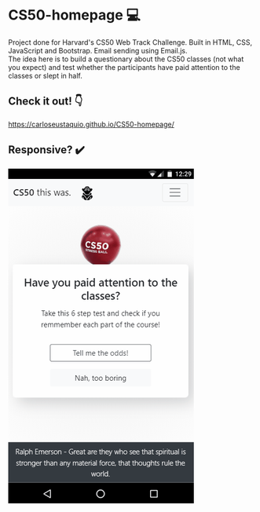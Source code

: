 # CS50-homepage 💻
Project done for Harvard's CS50 Web Track Challenge.
Built in HTML, CSS, JavaScript and Bootstrap. Email sending using Email.js. \
The idea here is to build a questionary about the CS50 classes (not what you expect) and test whether the participants have paid attention to the classes or slept in half.

## Check it out! 👇
https://carloseustaquio.github.io/CS50-homepage/

## Responsive? ✔️
![Demo](./demo/homepage_demo_mobile.gif)

